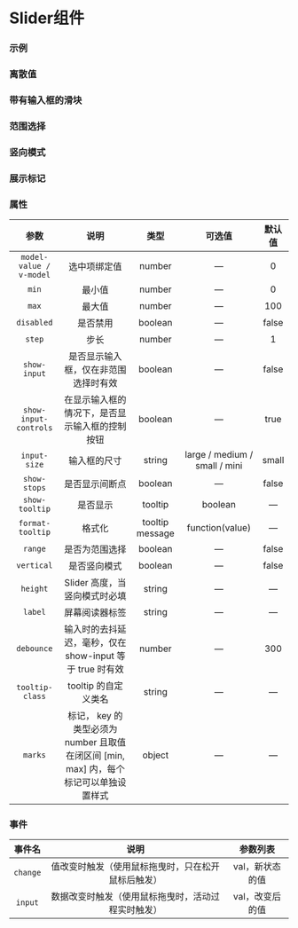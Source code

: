 <!-- 加载 demo 组件 start -->
<script setup>
import demo from './demo.vue'
import demo2 from './demo2.vue'
import demo3 from './demo3.vue'
import demo4 from './demo4.vue'
import demo5 from './demo5.vue'
import demo6 from './demo6.vue'
</script>
<!-- 加载 demo 组件 end -->

<!-- 正文开始 -->

# Slider组件

### 示例
<Preview comp-name="Slider" demo-name="demo">
  <demo />
</Preview>

### 离散值
<Preview comp-name="Slider" demo-name="demo2">
  <demo2 />
</Preview>

### 带有输入框的滑块
<Preview comp-name="Slider" demo-name="demo3">
  <demo3 />
</Preview>

### 范围选择
<Preview comp-name="Slider" demo-name="demo4">
  <demo4 />
</Preview>

### 竖向模式
<Preview comp-name="Slider" demo-name="demo5">
  <demo5 />
</Preview>

### 展示标记
<Preview comp-name="Slider" demo-name="demo6">
  <demo6 />
</Preview>

### 属性
参数 | 说明 | 类型 | 可选值 | 默认值
:-: | :-: | :-: | :-: | :-:
`model-value / v-model` |	选中项绑定值 |	number |	— |	0
`min` |	最小值 |	number |	— |	0
`max` |	最大值 |	number |	—	 |100
`disabled` |	是否禁用 |	boolean |	—	 |false
`step` |	步长 |	number |	—	 |1
`show-input` |	是否显示输入框，仅在非范围选择时有效 |	boolean |	— |	false
`show-input-controls` |	在显示输入框的情况下，是否显示输入框的控制按钮 |	boolean |	— |	true
`input-size` |	输入框的尺寸 |	string |	large / medium / small / mini	| small
`show-stops` |	是否显示间断点 |	boolean |	—	 |false
`show-tooltip` |	是否显示 | tooltip |	boolean |	— |	true
`format-tooltip` |	格式化 | tooltip message |	function(value) |	— |	—
`range` |	是否为范围选择 |	boolean	 |—	 |false
`vertical` |	是否竖向模式 |	boolean |	—	 |false
`height` |	Slider 高度，当竖向模式时必填	 |string	 |— |	—
`label` |	屏幕阅读器标签 |	string	 | —	 | —
`debounce` |	输入时的去抖延迟，毫秒，仅在 show-input 等于 true 时有效 |	number |	— |	300
`tooltip-class` |	tooltip 的自定义类名 |	string |	—	 | —
`marks` |	标记， key 的类型必须为 number 且取值在闭区间 [min, max] 内，每个标记可以单独设置样式	 |object |	— |	—

### 事件
事件名 | 说明 | 参数列表
:-: | :-: | :-:
`change`  |	值改变时触发（使用鼠标拖曳时，只在松开鼠标后触发）| val，新状态的值
`input` |	数据改变时触发（使用鼠标拖曳时，活动过程实时触发） |	val，改变后的值
